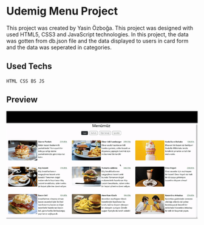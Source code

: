 # Udemig Menu Project

This project was created by Yasin Özboğa.
This project was designed with used HTML5, CSS3 and JavaScript technologies.
In this project, the data was gotten from db.json file and the data displayed to users in card form and the data was seperated in categories.

## Used Techs

```
HTML CSS BS JS
```

## Preview

<img src="./images/Menu Gif.gif">
